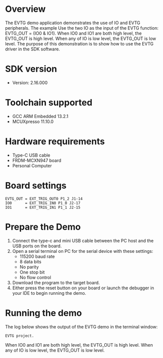 Overview
========
The EVTG demo application demonstrates the use of IO and EVTG peripherals.
The example Use the two IO as the input of the EVTG function: EVTG_OUT = (IO0 & IO1).
When IO0 and IO1 are both high level, the EVTG_OUT is high level.
When any of IO is low level, the EVTG_OUT is low level.
The purpose of this demonstration is to show how to use the EVTG driver in the SDK software.

SDK version
===========
- Version: 2.16.000

Toolchain supported
===================
- GCC ARM Embedded  13.2.1
- MCUXpresso  11.10.0

Hardware requirements
=====================
- Type-C USB cable
- FRDM-MCXN947 board
- Personal Computer

Board settings
==============

```
EVTG_OUT = EXT_TRIG_OUT0 P1_2 J1-14
IO0      = EXT_TRIG_IN0 P1_0 J2-17
IO1      = EXT_TRIG_IN1 P1_1 J2-15
```

Prepare the Demo
================
1. Connect the type-c and mini USB cable between the PC host and the USB ports on the board.
2. Open a serial terminal on PC for the serial device with these settings:
    - 115200 baud rate
    - 8 data bits
    - No parity
    - One stop bit
    - No flow control
3. Download the program to the target board.
4. Either press the reset button on your board or launch the debugger in your IDE to begin running
   the demo.

Running the demo
================

The log below shows the output of the EVTG demo in the terminal window:
~~~~~~~~~~~~~~~~~~~~~~~~~~~~~~~~~~~
EVTG project.
~~~~~~~~~~~~~~~~~~~~~~~~~~~~~~~~~~~

When IO0 and IO1 are both high level, the EVTG_OUT is high level.
When any of IO is low level, the EVTG_OUT is low level.
